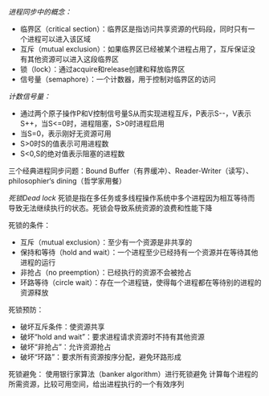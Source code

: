 *进程同步中的概念：*
- 临界区（critical section）：临界区是指访问共享资源的代码段，同时只有一个进程可以进入该区域
- 互斥（mutual exclusion）：如果临界区已经被某个进程占用了，互斥保证没有其他资源可以进入这段临界区
- 锁（lock）：通过acquire和release创建和释放临界区
- 信号量（semaphore）：一个计数器，用于控制对临界区的访问

*计数信号量：*
- 通过两个原子操作P和V控制信号量S从而实现进程互斥，P表示S--，V表示S++，当S<=0时，进程阻塞，S>0时进程启用
- 当S=0，表示刚好无资源可用
- S>0时S的值表示可用进程数
- S<0,S的绝对值表示阻塞的进程数

三个经典进程同步问题：Bound Buffer（有界缓冲）、Reader-Writer（读写）、philosophier‘s dining（哲学家用餐）


*死锁Dead lock*
死锁是指在多任务或多线程操作系统中多个进程因为相互等待而导致无法继续执行的状态。死锁会导致系统资源的浪费和性能下降

死锁的条件：
- 互斥（mutual exclusion）：至少有一个资源是非共享的
- 保持和等待（hold and wait）：一个进程至少已经持有一个资源并在等待其他进程的运行
- 非抢占（no preemption）：已经执行的资源不会被抢占
- 环路等待（circle wait）：存在一个进程链，使得每个进程都在等待别的进程的资源释放

死锁预防：
- 破坏互斥条件：使资源共享
- 破坏“hold and wait”：要求进程请求资源时不持有其他资源
- 破坏“非抢占”：允许资源抢占
- 破坏“环路”：要求所有资源按序分配，避免环路形成

死锁避免：
使用银行家算法（banker algorithm）进行死锁避免
计算每个进程的所需资源，比较可用空间，给出进程执行的一个有效序列